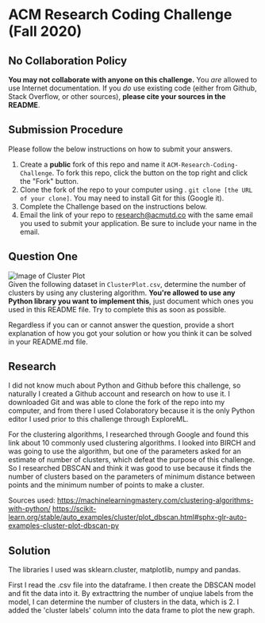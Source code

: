 # ACM Research Coding Challenge (Fall 2020)

## No Collaboration Policy

**You may not collaborate with anyone on this challenge.** You _are_ allowed to use Internet documentation. If you _do_ use existing code (either from Github, Stack Overflow, or other sources), **please cite your sources in the README**.

## Submission Procedure

Please follow the below instructions on how to submit your answers.

1. Create a **public** fork of this repo and name it `ACM-Research-Coding-Challenge`. To fork this repo, click the button on the top right and click the "Fork" button.
2. Clone the fork of the repo to your computer using . `git clone [the URL of your clone]`. You may need to install Git for this (Google it).
3. Complete the Challenge based on the instructions below.
4. Email the link of your repo to research@acmutd.co with the same email you used to submit your application. Be sure to include your name in the email.

## Question One

![Image of Cluster Plot](ClusterPlot.png)
<br/>
Given the following dataset in `ClusterPlot.csv`, determine the number of clusters by using any clustering algorithm. **You're allowed to use any Python library you want to implement this**, just document which ones you used in this README file. Try to complete this as soon as possible.

Regardless if you can or cannot answer the question, provide a short explanation of how you got your solution or how you think it can be solved in your README.md file.

## Research

I did not know much about Python and Github before this challenge, so naturally I created a Github account and research on how to use it. I downloaded Git and was able to clone the fork of the repo into my computer, and from there I used Colaboratory because it is the only Python editor I used prior to this challenge through ExploreML. 

For the clustering algorithms, I researched through Google and found this link about 10 commonly used clustering algorithms. I looked into BIRCH and was going to use the algorithm, but one of the parameters asked for an estimate of number of clusters, which defeat the purpose of this challenge. So I researched DBSCAN and think it was good to use because it finds the number of clusters based on the parameters of minimum distance between points and the minimum number of points to make a cluster.

Sources used: https://machinelearningmastery.com/clustering-algorithms-with-python/
              https://scikit-learn.org/stable/auto_examples/cluster/plot_dbscan.html#sphx-glr-auto-examples-cluster-plot-dbscan-py

## Solution

The libraries I used was sklearn.cluster, matplotlib, numpy and pandas.

First I read the .csv file into the dataframe. I then create the DBSCAN model and fit the data into it. By extracttring the number of unqiue labels from the model, I can determine the number of clusters in the data, which is 2. I added the 'cluster labels' column into the data frame to plot the new graph.
